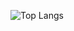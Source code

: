 ![Top Langs](https://github-readme-stats.vercel.app/api/top-langs/?username=anuraghazra&langs_count=10)